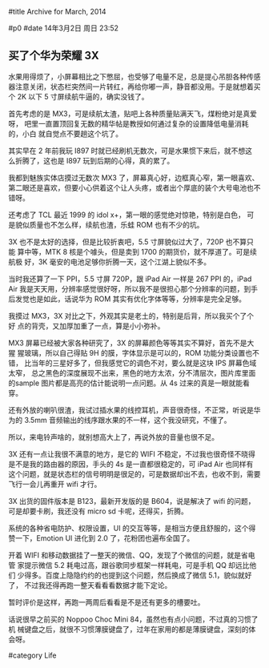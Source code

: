 #title Archive for March, 2014

#p0
#date 14年3月2日 周日 23:52

## 买了个华为荣耀 3X

水果用得烦了，小屏幕相比之下憋屈，也受够了电量不足，总是提心吊胆各种传感
器注意关闭，状态栏突然间一片转红，再给你嘟一声，静音都没用。于是就想着买
个 2K 以下 5 寸屏续航牛逼的，确实没钱了。

首先考虑的是 MX3，可是续航太渣，贴吧上各种质量贴满天飞，煤粉绝对是真爱呀，
吧里一直置顶回复无数的精华帖是教授如何通过复杂的设置降低电量消耗的，小白
就自觉点不要趟这个坑了。

其实早在 2 年前我玩 I897 时就已经刷机无数次，可是水果惯下来后，就不想这
么折腾了，这也是 I897 玩到后期的心得，真的累了。

我都到魅族实体店摸过无数次 MX3 了，屏幕真心好，边框真心窄，第一眼喜欢、
第二眼还是喜欢，但要小心供着这个让人头疼，或者出个厚底的装个大号电池也不
错呀。

还考虑了 TCL 最近 1999 的 idol x+，第一眼的感觉绝对惊艳，特别是白色， 可
是貌似质量也不怎么样，续航也渣，乐蛙 ROM 也有不少的坑。

3X 也不是太好的选择，但是比较折衷吧，5.5 寸屏貌似过大了，720P 也不算只能
算中等，MTK 8 核是个噱头，但是卖到 1700 的期货价，就不厚道了。可是续航极
好，3K 毫安的电池足够你折腾一天，这个江湖上貌似不多。

当时我还算了一下 PPI，5.5 寸屏 720P，跟 iPad Air 一样是 267 PPI 的，iPad
Air 我是天天用，分辨率感觉很好呀，所以我不是很担心那个分辨率的问题，到手
后发觉也是如此，话说华为 ROM 其实有优化字体等等，分辨率是完全足够。

我摸过 MX3，3X 对比之下，外观其实是老土的，特别是后背，所以我买个了个好
点的背壳，又加厚加重了一点，算是小小弥补。

MX3 屏幕已经被大家各种研究了，3X 的屏幕颜色等等其实不算好，首先不是大猩
猩玻璃，所以自己得贴 9H 的膜，字体显示是可以的，ROM 功能分类设置也不错，
比当年的三星好多了，但我感觉它的调色不对，要么就是这块 IPS 屏幕色域太窄，
总之黑色的深度展现不出来，黑色的地方太浓，分不清层次，图片库里面的sample
图片都是高亮的估计能说明一点问题。从 4s 过来的真是一眼就能看穿。

还有外放的喇叭很渣，我试过插水果的线控耳机，声音很奇怪，不正常，听说是华
为的 3.5mm 音频输出的线序跟水果的不一样，这个我没研究，不懂了。

所以，来电铃声啥的，就别想高大上了，再说外放的音量也很不足。

3X 还有一点让我很不满意的地方，是它的 WIFI 不稳定，不过我也很奇怪不晓得
是不是我的路由器的原因，手头的 4s 是一直都很稳定的，可 iPad Air 也同样有
这个问题，就是状态栏的信号明明是很足的，可是数据却出不去，也收不到，需要
飞行一会儿再重开 wifi 才行。

3X 出货的固件版本是 B123，最新开发版的是 B604，说是解决了 wifi 的问题，
可是却要卡刷，我还没有 micro sd 卡呢，还得买，折腾。

系统的各种省电防护、权限设置，UI 的交互等等，是相当方便且舒服的，这个得
赞一下，Emotion UI 进化到 2.0 了，花粉团也遍布全国了。

开着 WIFI 和移动数据挂了一整天的微信、QQ，发现了个微信的问题，就是省电管
家提示微信 5.2 耗电过高，跟谷歌同步框架一样耗电，可是手机 QQ 却远比他们
少得多。百度上隐隐约约的也提到这个问题，然后换成了微信 5.1，貌似就好了，
不过我还得再跑一整天看看看数据才能下定论。

暂时评价是这样，再跑一两周后看看是不是还有更多的槽要吐。

话说很早之前买的 Noppoo Choc Mini 84，虽然也有点小问题，不过真的习惯了机
械键盘之后，就很不习惯薄膜键盘了，过年在家用的都是薄膜键盘，深刻的体会呀。

#category Life

<!-- date: 2014-03-02T23:52:24+0800 -->



